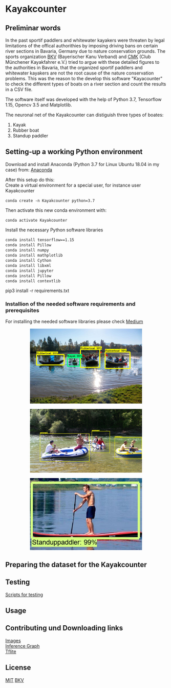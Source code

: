 # Kayakcounter
[comment]: https://towardsdatascience.com/how-to-easily-download-googles-open-images-dataset-for-your-ai-apps-db552a82fc6
[comment]: https://medium.com/@intprogrammer/how-to-scrape-google-for-images-to-train-your-machine-learning-classifiers-on-565076972ce
[comment]: https://medium.com/analytics-vidhya/how-to-set-up-tensorflow-gpu-on-ubuntu-18-04-lts-7a09ffd5f30f

## Preliminar words
In the past sportif paddlers and whitewater kayakers were threaten by legal limitations of the offical authorithies by imposing driving bans on certain river sections in Bavaria, Germany due to nature conservation grounds.
The sports organization [BKV](https://www.kanu-bayern.de/) (Bayerischer Kanu Verband) and [CMK](https://www.cmk-muenchen.de) (Club Münchener Kayakfahrer e.V.) tried to argue with these detailed figures to the authorities in Bavaria, that the organized sportif paddlers and whitewater kayakers are not the root cause of the nature conservation problems.
This was the reason to the develop this software "Kayacounter" to check the different types of boats on a river section and count the results in a CSV file. 

The software itself was developed with the help of Python 3.7, Tensorflow 1.15, Opencv 3.5 and Matplotlib. 

The neuronal net of the Kayakcounter can distiguish three types of boates: 
1. Kayak
2. Rubber boat
3. Standup paddler

## Setting-up a working Python environment
Download and install Anaconda (Python 3.7 for Linux Ubuntu 18.04 in my case) from:
[Anaconda](https://www.anaconda.com/distribution/)

After this setup do this:  
Create a virtual environment for a special user, for instance user Kayakcounter
```
conda create -n Kayakcounter python=3.7
```
Then activate this new conda environment with:
```
conda activate Kayakcounter
```
Install the necessary Python software libraries

```
conda install tensorflow==1.15
conda install Pillow
conda install numpy
conda install mathplotlib
conda install Cython
conda install libxml
conda install jupyter
conda install Pillow
conda install contextlib
```
pip3 install -r requirements.txt 

### Installion of the needed software requirements and prerequisites 
For installing the needed software libraries please check
[Medium](https://choosealicense.com/licenses/mit/)

<p align="center">
  <img src="/docs/image_result.jpg" width="350" alt="accessibility text">
</p>

<p align="center">
  <img src="/docs/Rubberboat.jpg" width="350" alt="accessibility text">
</p>

<p align="center">
  <img src="/docs/Standuppaddler.jpg" width="350" alt="accessibility text">
</p>

## Preparing the dataset for the Kayakcounter


## Testing
[Scripts for testing](/scripts/testing/Readme.md)
## Usage

## Contributing und Downloading links
[Images](https://drive.google.com/file/d/1zuxL50qTbJ0nLWU1Cfw0xsFmCli18ZQV/view?usp=sharing)  
[Inference Graph](https://drive.google.com/file/d/1Ck2XczZKoKdqOwSpJ0Le021tEmZanATq/view?usp=sharing)  
[Tflite](https://drive.google.com/file/d/1CmEBkx7-_xB0xn-ogYyWlho1nd735wmI/view?usp=sharing)
## License
[MIT](https://choosealicense.com/licenses/mit/)
[BKV](https://www.kanu-bayern.de/)


